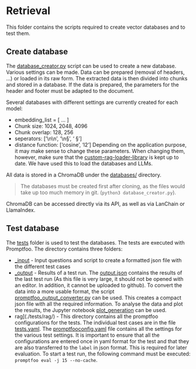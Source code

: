 # Retrieval

This folder contains the scripts required to create vector databases and to test them.

## Create database
The [database_creator.py](./database_creator.py) script can be used to create a new database. 
Various settings can be made. Data can be prepared (removal of headers, ...) or loaded in its raw form. The extracted data is then divided into chunks and stored in a database. If the data is prepared, the parameters for the header and footer must be adapted to the document.

Several databases with different settings are currently created for each model:
- embedding_list = [ ... ]
- Chunk size: 1024, 2048, 4096
- Chunk overlap: 128, 256
- seperators: [‘\n\n’, ‘\n§’, ‘ §’]
- distance function: [‘cosine’, ‘l2’]
Depending on the application purpose, it may make sense to change these parameters. When changing them, however, make sure that the [custom-rag-loader-library](../libs/custom_rag_loader/) is kept up to date. We have used this to load the databases and LLMs.


All data is stored in a ChromaDB under the [databases/](./databases/) directory. 
> The databases must be created first after cloning, as the files would take up too much memory in git. (`python3 database_creator.py`).

ChromaDB can be accessed directly via its API, as well as via LanChain or LlamaIndex.


## Test database
The [tests](./tests) folder is used to test the databases. The tests are executed with Promptfoo. The directory contains three folders:
- [_input](./tests/_input/) - Input questions and script to create a formatted json file with the different test cases
- [_output](./tests/_output/) - Results of a test run. The [output.json](./tests/_output/output.json) contains the results of the last test run (As this file is very large, it should not be opened with an editor. In addition, it cannot be uploaded to github). To convert the data into a more usable format, the script [promptfoo_output_converter.py](./tests/_output/promptfoo_output_converter.py) can be used. This creates a compact json file with all the required information. To analyse the data and plot the results, the Jupyter notebook [plot_generation](./tests/_output/plot_generation.ipynb) can be used.
- rag](./tests/rag/) - This directory contains all the promptfoo configurations for the tests. The individual test cases are in the file [tests.yaml](./tests/rag/tests.yaml). The [promptfooconfig.yaml](./tests/rag/promptfooconfig.yaml) file contains all the settings for the various test settings.
It is important to ensure that all the configurations are entered once in yaml format for the test and that they are also transferred to the `label` in json format. This is required for later evaluation. To start a test run, the following command must be executed: `promptfoo eval -j 15 --no-cache`.